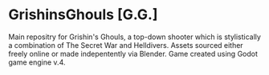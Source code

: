 # GrishinsGhouls [G.G.]
Main repositry for Grishin's Ghouls, a top-down shooter which is stylistically a combination of The Secret War and Helldivers. Assets sourced either freely online or made indepentently via Blender. Game created using Godot game engine v.4.
